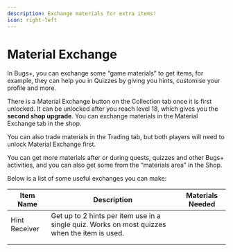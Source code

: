 ```yaml
---
description: Exchange materials for extra items!
icon: right-left
---
```


# Material Exchange

In Bugs+, you can exchange some “game materials” to get items, for example, they can help you in Quizzes by giving you hints, customise your profile and more.

There is a Material Exchange button on the Collection tab once it is first unlocked. It can be unlocked after you reach level 18, which gives you the **second shop upgrade**. You can exchange materials in the Material Exchange tab in the shop.

You can also trade materials in the Trading tab, but both players will need to unlock Material Exchange first.

You can get more materials after or during quests, quizzes and other Bugs+ activities, and you can also get some from the “materials area” in the Shop.

Below is a list of some useful exchanges you can make:

| Item Name     | Description                                                                                   | Materials Needed |
| ------------- | --------------------------------------------------------------------------------------------- | ---------------- |
| Hint Receiver | Get up to 2 hints per item use in a single quiz. Works on most quizzes when the item is used. |                  |
|               |                                                                                               |                  |
|               |                                                                                               |                  |
